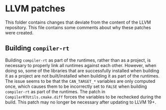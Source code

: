 # LLVM patches

This folder contains changes that deviate from the content of the LLVM
repository. This file contains some comments about why these patches were
created.

## Building `compiler-rt`

Building `compiler-rt` as part of the runtimes, rather than as a project, is
necessary to properly link all runtimes against each other. However, when doing
so, some of the libraries that are successfully installed when building it as a
project are not built/installed when building it as part of the runtimes. The
issue seems to be that the `CAN_TARGET_*` variables are only computed once,
which causes them to be incorrectly set to `FALSE` when building `compiler-rt`
as part of the runtimes. The patch in `CompilerRTUtils.cmake.diff` forces the
variables to be rechecked during the build. This patch may no longer be
necessary after updating to LLVM 19+.
